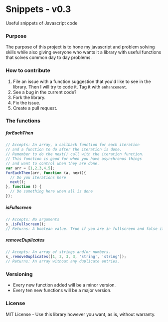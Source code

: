 # Snippets - v0.3
Useful snippets of Javascript code

### Purpose
The purpose of this project is to hone my javascript and problem solving skills while also giving everyone who wants it a library with useful functions that solves common day to day problems.

### How to contribute
1. File an issue with a function suggestion that you'd like to see in the library. Then I will try to code it. Tag it with `enhancement`.
2. See a bug in the current code? 
  1. Fork the library.
  2. Fix the issue.
  3. Create a pull request.

### The functions
##### forEachThen
```javascript
// Accepts: An array, a callback function for each iteration
// and a function to do after the iteration is done.
// Remember to do the next() call with the iteration function.
// This function is good for when you have asynchronus things
// and want to control when they are done.
var arr = [1,2,3,4,5];
forEachThen(arr, function (a, next){
  // Do you iterations here
  next();
}, function () {
  // Do something here when all is done
});
```
##### isFullscreen
```javascript
// Accepts: No arguments
s_.isFullscreen();
// Returns: A boolean value. True if you are in fullscreen and false if not.
```
##### removeDuplicates
```javascript
// Accepts: An array of strings and/or numbers.
s_.removeDuplicates([1, 2, 3, 3, 'string', 'string']);
// Returns: An array without any duplicate entries.
```

### Versioning
* Every new function added will be a minor version.
* Every ten new functions will be a major version.

### License
MIT License - Use this library however you want, as is, without warranty.
